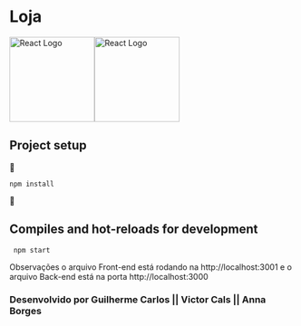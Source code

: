 # Loja

<p><a href="https://pt-br.reactjs.org" target="_blank"><img src="https://cdn.jsdelivr.net/gh//devicons/devicon/icons/react/react-original.svg" width="150" alt="React Logo"></a><a href="https://pt-br.reactjs.org" target="_blank"><img src="https://cdn.jsdelivr.net/gh//devicons/devicon/icons/nodejs/nodejs-original.svg" width="150" alt="React Logo"></a>  </p>

## Project setup

:construction: 
```
npm install
```

 :construction:

## Compiles and hot-reloads for development

```
 npm start
```

Observações o arquivo Front-end está rodando na http://localhost:3001 e o arquivo Back-end está na porta  http://localhost:3000

### Desenvolvido por Guilherme Carlos ||  Victor Cals || Anna Borges


